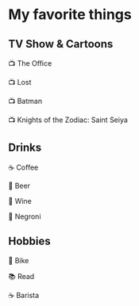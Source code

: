 # My favorite things

## TV Show & Cartoons

📺 The Office

📺 Lost

📺 Batman

📺 Knights of the Zodiac: Saint Seiya

## Drinks
☕ Coffee

🍺 Beer

🍷 Wine

🥃 Negroni

## Hobbies

🚴 Bike

📚 Read

☕ Barista
